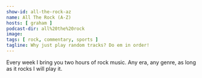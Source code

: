 ```yaml
---
show-id: all-the-rock-az
name: All The Rock (A-Z)
hosts: [ graham ]
podcast-dir: all%20the%20rock
image:
tags: [ rock, commentary, sports ]
tagline: Why just play random tracks? Do em in order!
---
```


Every week I bring you two hours of rock music. Any era, any genre, as long as it rocks I will play it.
